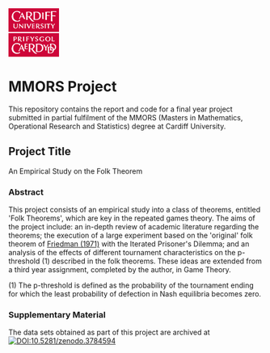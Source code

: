 <img src="https://github.com/shapperzsm/final-project/blob/master/images/cardiff-uni-logo.jpg" alt="Cardiff University Logo" width="100"/>

# MMORS Project

This repository contains the report and code for a final year project submitted in partial fulfilment of the MMORS (Masters in Mathematics, Operational Research and Statistics) degree at Cardiff University.

## Project Title
An Empirical Study on the Folk Theorem


### Abstract
This project consists of an empirical study into a class of theorems, entitled
'Folk Theorems', which are key in the repeated games theory. The aims of
the project include: an in-depth review of academic literature regarding the
theorems; the execution of a large experiment based on the
'original' folk theorem of [Friedman (1971)](https://www.doi.org/10.2307/1911307) with the Iterated
Prisoner's Dilemma; and an analysis of the effects of different tournament
characteristics on the p-threshold (1) described in the folk theorems. These
ideas are extended from a third year assignment, completed by the
author, in Game Theory.


(1) The p-threshold is defined as the probability of the tournament ending for which the least probability of defection in Nash equilibria becomes zero.

### Supplementary Material
The data sets obtained as part of this project are archived at [![DOI:10.5281/zenodo.3784594](https://zenodo.org/badge/DOI/10.5281/zenodo.3784594.svg)](https://doi.org/10.5281/zenodo.3784594)



